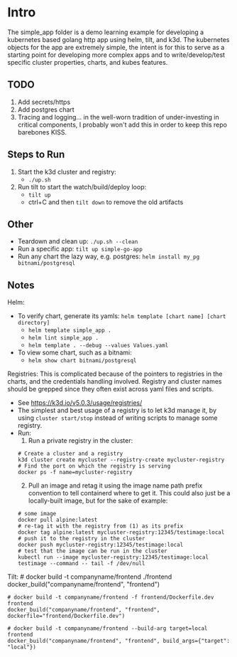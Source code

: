# Intro 
The simple_app folder is a demo learning example for developing a kubernetes based golang http app using helm, tilt, and k3d. The kubernetes objects for the app are extremely simple, the intent is for this to serve as a starting point for developing more complex apps and to write/develop/test specific cluster properties, charts, and kubes features.

## TODO
1) Add secrets/https
2) Add postgres chart
3) Tracing and logging... in the well-worn tradition of under-investing in critical
components, I probably won't add this in order to keep this repo barebones KISS.

## Steps to Run
1) Start the k3d cluster and registry:
    * `./up.sh`
2) Run tilt to start the watch/build/deploy loop:
    * `tilt up`
    * ctrl+C and then `tilt down` to remove the old artifacts

## Other
* Teardown and clean up: `./up.sh --clean`
* Run a specific app: `tilt up simple-go-app`
* Run any chart the lazy way, e.g. postgres: `helm install my_pg bitnami/postgresql`

## Notes

Helm:
* To verify chart, generate its yamls: `helm template [chart name] [chart directory]`
    * `helm template simple_app .`
    * `helm lint simple_app .`
    * `helm template . --debug --values Values.yaml`
* To view some chart, such as a bitnami:
    * `helm show chart bitnami/postgresql`

Registries:
This is complicated because of the pointers to registries in the charts, and the credentials handling involved.
Registry and cluster names should be grepped since they often exist across yaml files and scripts.
* See https://k3d.io/v5.0.3/usage/registries/
* The simplest and best usage of a registry is to let k3d manage it, by using `cluster start/stop` instead of writing scripts to manage some registry.
* Run:
    1) Run a private registry in the cluster:
    ```
    # Create a cluster and a registry
    k3d cluster create mycluster --registry-create mycluster-registry
    # Find the port on which the registry is serving
    docker ps -f name=mycluster-registry
    ```
    2) Pull an image and retag it using the image name path prefix convention to tell containerd where to get it.
    This could also just be a locally-built image, but for the sake of example:
    ```
    # some image
    docker pull alpine:latest
    # re-tag it with the registry from (1) as its prefix
    docker tag alpine:latest mycluster-registry:12345/testimage:local
    # push it to the registry in the cluster
    docker push mycluster-registry:12345/testimage:local
    # test that the image can be run in the cluster
    kubectl run --image mycluster-registry:12345/testimage:local testimage --command -- tail -f /dev/null
    ```

Tilt:
    # docker build -t companyname/frontend ./frontend
    docker_build("companyname/frontend", "frontend")

    # docker build -t companyname/frontend -f frontend/Dockerfile.dev frontend
    docker_build("companyname/frontend", "frontend", dockerfile="frontend/Dockerfile.dev")

    # docker build -t companyname/frontend --build-arg target=local frontend
    docker_build("companyname/frontend", "frontend", build_args={"target": "local"})







